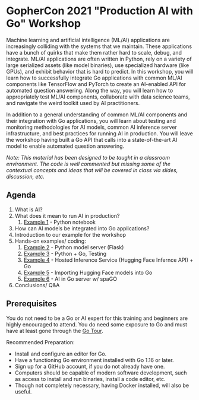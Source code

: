 # GopherCon 2021 "Production AI with Go" Workshop

Machine learning and artificial intelligence (ML/AI) applications are increasingly colliding with the systems that we maintain. These applications have a bunch of quirks that make them rather hard to scale, debug, and integrate. ML/AI applications are often written in Python, rely on a variety of large serialized assets (like model binaries), use specialized hardware (like GPUs), and exhibit behavior that is hard to predict. In this workshop, you will learn how to successfully integrate Go applications with common ML/AI components like TensorFlow and PyTorch to create an AI-enabled API for automated question answering. Along the way, you will learn how to appropriately test ML/AI components, collaborate with data science teams, and navigate the weird toolkit used by AI practitioners. 

In addition to a general understanding of common ML/AI components and their integration with Go applications, you will learn about testing and monitoring methodologies for AI models, common AI inference server infrastructure, and best practices for running AI in production. You will leave the workshop having built a Go API that calls into a state-of-the-art AI model to enable automated question answering.

*Note: This material has been designed to be taught in a classroom environment. The code is well commented but missing some of the contextual concepts and ideas that will be covered in class via slides, discussion, etc.*

## Agenda

1. What is AI?
2. What does it mean to run AI in production?
    1. [Example 1](example1) - Python notebook
3. How can AI models be integrated into Go applications?
4. Introduction to our example for the workshop
5. Hands-on examples/ coding:
    1. [Example 2](example2) - Python model server (Flask)
    2. [Example 3](example3) - Python + Go, Testing
    3. [Example 4](example4) - Hosted Inference Service (Hugging Face Infernce API) + Go
    4. [Example 5](example5) - Importing Hugging Face models into Go
    5. [Example 6](example6) - AI in Go server w/ spaGO
6. Conclusions/ Q&A

## Prerequisites

You do not need to be a Go or AI expert for this training and beginners are highly encouraged to attend. You do need some exposure to Go and must have at least gone through the [Go Tour](https://tour.golang.org/).

Recommended Preparation: 
- Install and configure an editor for Go.
- Have a functioning Go environment installed with Go 1.16 or later.
- Sign up for a GitHub account, if you do not already have one.
- Computers should be capable of modern software development, such as access to install and run binaries, install a code editor, etc. 
- Though not completely necessary, having Docker installed, will also be useful.


